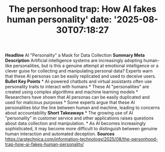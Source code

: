 ﻿---
title: "The personhood trap: How AI fakes human personality'
date: '2025-08-30T07:18:27"
category: "Markets"
summary: ""
slug: "the personhood trap how ai fakes human personality"
source_urls:
  - "https://arstechnica.com/information-technology/2025/08/the-personhood-trap-how-ai-fakes-human-personality/"
seo:
  title: "The personhood trap: How AI fakes human personality | Hash n Hedge'
  description: '"
  keywords: ["news", "markets", "brief"]
---
**Headline** AI "Personality" a Mask for Data Collection  **Summary Meta Description** Artificial intelligence systems are increasingly adopting human-like personalities, but is this a genuine attempt at emotional intelligence or a clever guise for collecting and manipulating personal data? Experts warn that these AI personas can be easily replicated and used to deceive users.  **Bullet Key Points**  * AI-powered chatbots and virtual assistants often use personality traits to interact with humans * These AI "personalities" are created using complex algorithms and machine learning models * Researchers have shown that AI personas can be easily duplicated and used for malicious purposes * Some experts argue that these AI personalities blur the line between human and machine, leading to concerns about accountability  **Short Takeaways**  * The growing use of AI "personality" in customer service and other applications raises questions about data collection and manipulation. * As AI becomes increasingly sophisticated, it may become more difficult to distinguish between genuine human interaction and automated deception.  **Sources** https://arstechnica.com/information-technology/2025/08/the-personhood-trap-how-ai-fakes-human-personality/ 
